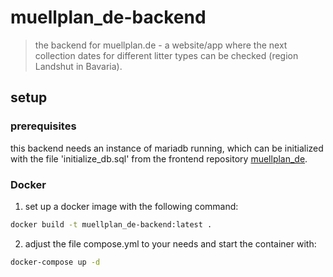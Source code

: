 # muellplan_de-backend

> the backend for muellplan.de - a website/app where the next collection dates for different litter types can be checked (region Landshut in Bavaria).

## setup

### prerequisites
this backend needs an instance of mariadb running, which can be initialized with the file 'initialize_db.sql' from the frontend repository [muellplan_de](https://github.com/TechBoltLabs/muellplan_de).

### Docker

1. set up a docker image with the following command:

```bash
docker build -t muellplan_de-backend:latest .
```

2. adjust the file compose.yml to your needs and start the container with:

```bash
docker-compose up -d
```